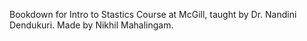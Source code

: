 Bookdown for Intro to Stastics Course at McGill, taught by Dr. Nandini Dendukuri.
Made by Nikhil Mahalingam.
